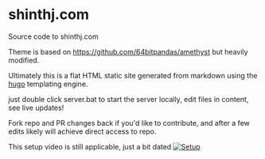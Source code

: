 # shinthj.com

Source code to shinthj.com

Theme is based on https://github.com/64bitpandas/amethyst but heavily modified.

Ultimately this is a flat HTML static site generated from markdown using the [hugo](<https://gohugo.io/>) templating engine.


just double click server.bat to start the server locally, edit files in content, see live updates!

Fork repo and PR changes back if you'd like to contribute, and after a few edits likely will achieve direct access to repo.

This setup video is still applicable, just a bit dated
[![Setup](https://img.youtube.com/vi/6qgkNAF_zoI/0.jpg)](https://www.youtube.com/watch?v=6qgkNAF_zoI)